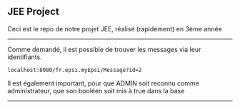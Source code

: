 
## JEE Project

Ceci est le repo de notre projet JEE, réalisé (rapidement) en 3ème année 


---

Comme demandé, il est possible de trouver les messages via leur identifiants. 

`` localhost:8080/fr.epsi.myEpsi/Message?id=2 ``

Il est également important, pour que ADMIN soit reconnu comme administrateur, que son booléen soit mis à true dans la base

---
